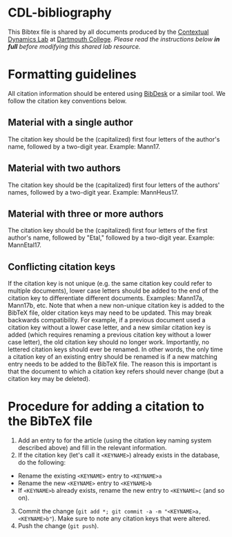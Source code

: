 # CDL-bibliography

This Bibtex file is shared by all documents produced by the [Contextual Dynamics Lab](http://www.context-lab.com) at [Dartmouth College](http://www.dartmouth.edu).  *Please read the instructions below **in full** before modifying this shared lab resource.*

# Formatting guidelines

All citation information should be entered using [BibDesk](http://bibdesk.sourceforge.net/) or a similar tool.  We follow the citation key conventions below.

## Material with a single author

The citation key should be the (capitalized) first four letters of the author's name, followed by a two-digit year.  Example: Mann17.

## Material with two authors

The citation key should be the (capitalized) first four letters of the authors' names, followed by a two-digit year. Example: MannHeus17.

## Material with three or more authors

The citation key should be the (capitalized) first four letters of the first author's name, followed by "Etal," followed by a two-digit year.  Example: MannEtal17.

## Conflicting citation keys

If the citation key is not unique (e.g. the same citation key could refer to multiple documents), lower case letters should be added to the end of the citation key to differentiate different documents.  Examples: Mann17a, Mann17b, etc.  Note that when a new non-unique citation key is added to the BibTeX file, older citation keys may need to be updated.
This may break backwards compatibility.  For example, if a previous document used a citation key without a lower case letter, and a new similar citation key is added (which requires renaming a previous citation key without a lower case letter), the old citation key should no longer work.  Importantly, no lettered citation keys should ever be renamed.
In other words, the only time a citation key of an existing entry should be renamed is if a new matching entry needs to be added to the BibTeX file.  The reason this is important is that the document to which a citation key refers should never change (but a citation key may be deleted).

# Procedure for adding a citation to the BibTeX file
1. Add an entry to for the article (using the citation key naming system described above) and fill in the relevant information.
2. If the citation key (let's call it `<KEYNAME>`) already exists in the database, do the following:

  - Rename the existing `<KEYNAME>` entry to `<KEYNAME>a`
  - Rename the new `<KEYNAME>` entry to `<KEYNAME>b`
  - If `<KEYNAME>b` already exists, rename the new entry to `<KEYNAME>c` (and so on).
3. Commit the change (`git add *; git commit -a -m "<KEYNAME>a, <KEYNAME>b"`).  Make sure to note any citation keys that were altered.
4. Push the change (`git push`).
